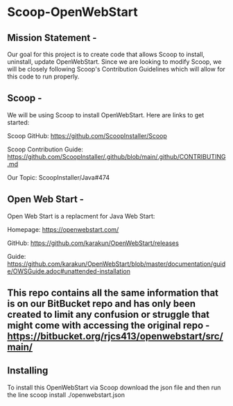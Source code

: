 # Scoop-OpenWebStart

## Mission Statement -
Our goal for this project is to create code that allows Scoop to install, uninstall, update OpenWebStart. Since we are looking to modify Scoop, we will be closely following Scoop's Contribution Guidelines which will allow for this code to run properly.

## Scoop -
We will be using Scoop to install OpenWebStart. Here are links to get started:

Scoop GitHub: https://github.com/ScoopInstaller/Scoop

Scoop Contribution Guide: https://github.com/ScoopInstaller/.github/blob/main/.github/CONTRIBUTING.md

Our Topic: ScoopInstaller/Java#474

## Open Web Start -
Open Web Start is a replacment for Java Web Start:

Homepage: https://openwebstart.com/

GitHub: https://github.com/karakun/OpenWebStart/releases

Guide: https://github.com/karakun/OpenWebStart/blob/master/documentation/guide/OWSGuide.adoc#unattended-installation

## This repo contains all the same information that is on our BitBucket repo and has only been created to limit any confusion or struggle that might come with accessing the original repo - https://bitbucket.org/rjcs413/openwebstart/src/main/


## Installing 
To install this OpenWebStart via Scoop download the json file and then run the line 
          scoop install ./openwebstart.json
